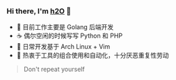 ### Hi there, I'm [h2O](https://github.com/codcodog) :wave:

- :monkey: 目前工作主要是 Golang 后端开发
- :coffee: 偶尔空闲的时候写写 Python 和 PHP
- :hocho: 日常开发基于 Arch Linux + Vim
- :hammer: 热衷于工具的组合使用和自动化，十分厌恶重复性劳动

> Don't repeat yourself
